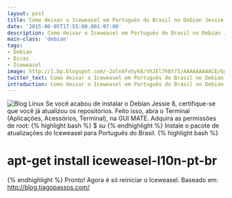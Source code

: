 ```yaml
---
layout: post
title: Como deixar o Iceweasel em Português do Brasil no Debian Jessie
date: '2015-06-05T17:55:00.001-07:00'
description: Como deixar o Iceweasel em Português do Brasil no Debian Jessie
main-class: 'debian'
tags:
- Debian
- Dicas
- Iceweasel
image: http://1.bp.blogspot.com/-2olnkFxhyk8/VXJEl7hBt7I/AAAAAAAAACE/GgGUgg5zjjE/s72-c/ICEWEASEL001.png
twitter_text: Como deixar o Iceweasel em Português do Brasil no Debian Jessie
introduction: Como deixar o Iceweasel em Português do Brasil no Debian Jessie
---
```

![Blog Linux](http://1.bp.blogspot.com/-2olnkFxhyk8/VXJEl7hBt7I/AAAAAAAAACE/GgGUgg5zjjE/s320/ICEWEASEL001.png "Blog Linux")
Se você acabou de instalar o Debian Jessie 8, certifique-se que você já  atualizou os repositórios. Feito isso, abra o Terminal (Aplicações,  Acessórios, Terminal), na GUI MATE.
 Adquira as permissões de root:
{% highlight bash %}
$ su
{% endhighlight %}
Instale o pacote de atualizações do Iceweasel para Português do Brasil.
{% highlight bash %}
# apt-get install iceweasel-l10n-pt-br
{% endhighlight %}
Pronto! Agora é só reiniciar o Iceweasel. 
Baseado em: http://blog.tiagopassos.com/
